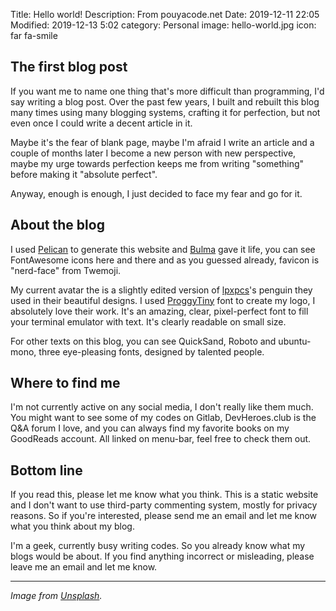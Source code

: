 Title: Hello world!
Description: From pouyacode.net
Date: 2019-12-11 22:05
Modified: 2019-12-13 5:02
category: Personal
image: hello-world.jpg
icon: far fa-smile

## The first blog post
If you want me to name one thing that's more difficult than programming, I'd say writing a blog post. Over the past few years, I built and rebuilt this blog many times using many blogging systems, crafting it for perfection, but not even once I could write a decent article in it.

Maybe it's the fear of blank page, maybe I'm afraid I write an article and a couple of months later I become a new person with new perspective, maybe my urge towards perfection keeps me from writing "something" before making it "absolute perfect".

Anyway, enough is enough, I just decided to face my fear and go for it.


## About the blog
I used [Pelican](https://blog.getpelican.com/) to generate this website and [Bulma](https://bulma.io) gave it life, you can see FontAwesome icons here and there and as you guessed already, favicon is "nerd-face" from Twemoji.

My current avatar the is a slightly edited version of [lpxpcs](https://mega.nz/#F!mXgW3apI!Tdikb01SoOaTmNLiaTRhMg)'s penguin they used in their beautiful designs.
I used [ProggyTiny](https://proggyfonts.net/download/) font to create my logo, I absolutely love their work. It's an amazing, clear, pixel-perfect font to fill your terminal emulator with text. It's clearly readable on small size.

For other texts on this blog, you can see QuickSand, Roboto and ubuntu-mono, three eye-pleasing fonts, designed by talented people.

## Where to find me
I'm not currently active on any social media, I don't really like them much. You might want to see some of my codes on  Gitlab, DevHeroes.club is the Q&A forum I love, and you can always find my favorite books on my GoodReads account. All linked on menu-bar, feel free to check them out.

## Bottom line
If you read this, please let me know what you think. This is a static website and I don't want to use third-party commenting system, mostly for privacy reasons. So if you're interested, please send me an email and let me know what you think about my blog.

I'm a geek, currently busy writing codes. So you already know what my blogs would be about. If you find anything incorrect or misleading, please leave me an email and let me know.


---
*Image from [Unsplash](https://unsplash.com/photos/bJhT_8nbUA0).*
